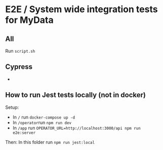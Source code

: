 # E2E / System wide integration tests for MyData

## All
Run `script.sh`

## Cypress
-

## How to run Jest tests locally (not in docker)

Setup:

- In `/` run `docker-compose up -d`
- In `/operator`run `npm run dev`
- In `/app` run `OPERATOR_URL=http://localhost:3000/api npm run e2e:server`

Then: In this folder run `npm run jest:local`

